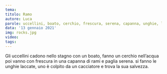 ```yaml
---
tema:
titolo: Ramo
autore: Luca
parole: uccellini, boato, cerchio, frescura, serena, capanna, unghie, laccate, colpito, salvezza
data: '13 gennaio 2021'
img: rocks.jpg
video: 
tags: 
---
```

Gli uccellini cadono nello stagno con un boato, fanno
un cerchio nell’acqua poi vanno con frescura in una
capanna di rami e paglia serena. si fanno le unghie
laccate, uno è colpito da un cacciatore e trova la sua
salvezza.
